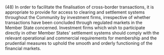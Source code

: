 (48) In order to facilitate the finalisation of cross-border transactions, it is appropriate to provide for access to clearing and settlement systems throughout the Community by investment firms, irrespective of whether transactions have been concluded through regulated markets in the Member State concerned. Investment firms which wish to participate directly in other Member States' settlement systems should comply with the relevant operational and commercial requirements for membership and the prudential measures to uphold the smooth and orderly functioning of the financial markets.